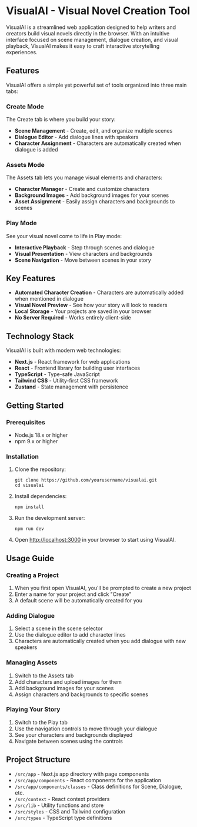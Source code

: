 # VisualAI - Visual Novel Creation Tool

VisualAI is a streamlined web application designed to help writers and creators build visual novels directly in the browser. With an intuitive interface focused on scene management, dialogue creation, and visual playback, VisualAI makes it easy to craft interactive storytelling experiences.

## Features

VisualAI offers a simple yet powerful set of tools organized into three main tabs:

### Create Mode

The Create tab is where you build your story:

- **Scene Management** - Create, edit, and organize multiple scenes
- **Dialogue Editor** - Add dialogue lines with speakers
- **Character Assignment** - Characters are automatically created when dialogue is added

### Assets Mode

The Assets tab lets you manage visual elements and characters:

- **Character Manager** - Create and customize characters
- **Background Images** - Add background images for your scenes
- **Asset Assignment** - Easily assign characters and backgrounds to scenes

### Play Mode

See your visual novel come to life in Play mode:

- **Interactive Playback** - Step through scenes and dialogue
- **Visual Presentation** - View characters and backgrounds
- **Scene Navigation** - Move between scenes in your story

## Key Features

- **Automated Character Creation** - Characters are automatically added when mentioned in dialogue
- **Visual Novel Preview** - See how your story will look to readers
- **Local Storage** - Your projects are saved in your browser
- **No Server Required** - Works entirely client-side

## Technology Stack

VisualAI is built with modern web technologies:

- **Next.js** - React framework for web applications
- **React** - Frontend library for building user interfaces
- **TypeScript** - Type-safe JavaScript
- **Tailwind CSS** - Utility-first CSS framework
- **Zustand** - State management with persistence

## Getting Started

### Prerequisites

- Node.js 18.x or higher
- npm 9.x or higher

### Installation

1. Clone the repository:
   ```
   git clone https://github.com/yourusername/visualai.git
   cd visualai
   ```

2. Install dependencies:
   ```
   npm install
   ```

3. Run the development server:
   ```
   npm run dev
   ```

4. Open [http://localhost:3000](http://localhost:3000) in your browser to start using VisualAI.

## Usage Guide

### Creating a Project

1. When you first open VisualAI, you'll be prompted to create a new project
2. Enter a name for your project and click "Create"
3. A default scene will be automatically created for you

### Adding Dialogue

1. Select a scene in the scene selector
2. Use the dialogue editor to add character lines
3. Characters are automatically created when you add dialogue with new speakers

### Managing Assets

1. Switch to the Assets tab
2. Add characters and upload images for them
3. Add background images for your scenes
4. Assign characters and backgrounds to specific scenes

### Playing Your Story

1. Switch to the Play tab
2. Use the navigation controls to move through your dialogue
3. See your characters and backgrounds displayed
4. Navigate between scenes using the controls

## Project Structure

- `/src/app` - Next.js app directory with page components
- `/src/app/components` - React components for the application
- `/src/app/components/classes` - Class definitions for Scene, Dialogue, etc.
- `/src/context` - React context providers
- `/src/lib` - Utility functions and store
- `/src/styles` - CSS and Tailwind configuration
- `/src/types` - TypeScript type definitions


